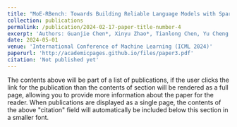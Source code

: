 ```yaml
---
title: "MoE-RBench: Towards Building Reliable Language Models with Sparse Mixture-of-Experts"
collection: publications
permalink: /publication/2024-02-17-paper-title-number-4
excerpt: 'Authors: Guanjie Chen*, Xinyu Zhao*, Tianlong Chen, Yu Cheng'
date: 2024-05-01
venue: 'International Conference of Machine Learning (ICML 2024)'
paperurl: 'http://academicpages.github.io/files/paper3.pdf'
citation: 'Not published yet'
---
```


The contents above will be part of a list of publications, if the user clicks the link for the publication than the contents of section will be rendered as a full page, allowing you to provide more information about the paper for the reader. When publications are displayed as a single page, the contents of the above "citation" field will automatically be included below this section in a smaller font.
